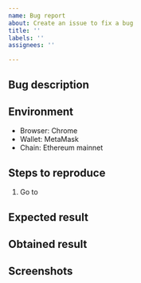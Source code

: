 ```yaml
---
name: Bug report
about: Create an issue to fix a bug
title: ''
labels: ''
assignees: ''

---
```


<!--
BEFORE SUBMITTING: Please search to make sure this issue hasn't been reported already
-->

## Bug description

## Environment

- Browser: Chrome
- Wallet: MetaMask
- Chain: Ethereum mainnet

## Steps to reproduce

1.  Go to

## Expected result

## Obtained result

## Screenshots

